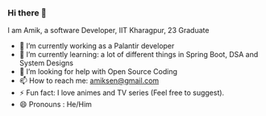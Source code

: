 ### Hi there 👋

I am Amik, a software Developer, IIT Kharagpur, 23 Graduate 
* 🔭 I’m currently working as a Palantir developer
* 🌱 I’m currently learning: a lot of different things in Spring Boot, DSA and System Designs
* 🤔 I’m looking for help with Open Source Coding
* 📫 How to reach me: amiksen@gmail.com
* ⚡ Fun fact: I love animes and TV series (Feel free to suggest).
* 😄 Pronouns : He/Him

<!--
**Amik-Sen/Amik-Sen** is a ✨ _special_ ✨ repository because its `README.md` (this file) appears on your GitHub profile.

Here are some ideas to get you started:

🔭 I’m currently working on ...
🌱 I’m currently learning ...
- 👯 I’m looking to collaborate on ...
- 🤔 I’m looking for help with ...
- 💬 Ask me about ...
- 📫 How to reach me: ...
- 😄 Pronouns: ...
- ⚡ Fun fact: ...
-->
